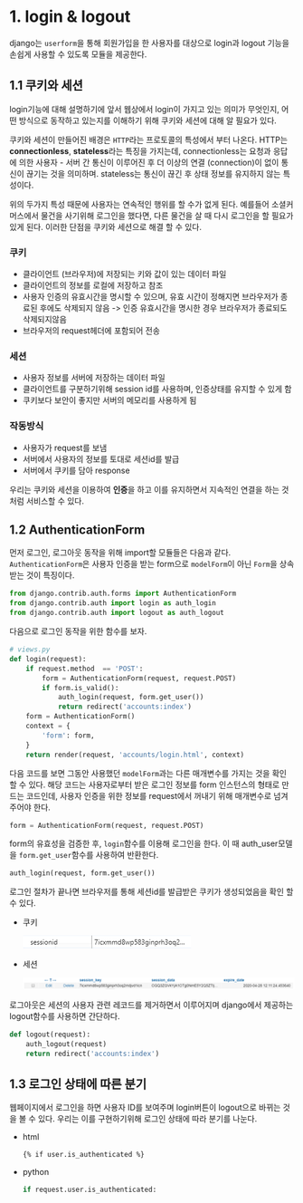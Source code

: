 # 1. login & logout

django는 `userform`을 통해 회원가입을 한 사용자를 대상으로 login과 logout 기능을 손쉽게 사용할 수 있도록 모듈을 제공한다. 



## 1.1 쿠키와 세션

login기능에 대해 설명하기에 앞서 웹상에서 login이 가지고 있는 의미가 무엇인지, 어떤 방식으로 동작하고 있는지를 이해하기 위해 쿠키와 세션에 대해 알 필요가 있다.

쿠키와 세션이 만들어진 배경은 `HTTP`라는 프로토콜의 특성에서 부터 나온다. HTTP는 **connectionless**, **stateless**라는 특징을 가지는데, connectionless는 요청과 응답에 의한 사용자 - 서버 간 통신이 이루어진 후 더 이상의 연결 (connection)이 없이 통신이 끊기는 것을 의미하며. stateless는 통신이 끊긴 후 상태 정보를 유지하지 않는 특성이다.

위의 두가지 특성 때문에 사용자는 연속적인 행위를 할 수가 없게 된다. 예를들어 소셜커머스에서 물건을 사기위해 로그인을 했다면, 다른 물건을 살 때 다시 로그인을 할 필요가 있게 된다. 이러한 단점을 쿠키와 세션으로 해결 할 수 있다.



### 쿠키

- 클라이언트 (브라우저)에 저장되는 키와 값이 있는 데이터 파일
- 클라이언트의 정보를 로컬에 저장하고 참조
- 사용자 인증의 유효시간을 명시할 수 있으며, 유효 시간이 정해지면 브라우저가 종료된 후에도 삭제되지 않음 -> 인증 유효시간을 명시한 경우 브라우저가 종료되도 삭제되지않음
- 브라우저의 request헤더에 포함되어 전송

### 세션

- 사용자 정보를 서버에 저장하는 데이터 파일
- 클라이언트를 구분하기위해 session id를 사용하며, 인증상태를 유지할 수 있게 함
- 쿠키보다 보안이 좋지만 서버의 메모리를 사용하게 됨

### 작동방식

- 사용자가 request를 보냄
- 서버에서 사용자의 정보를 토대로 세션id를 발급
- 서버에서 쿠키를 담아 response



우리는 쿠키와 세션을 이용하여 **인증**을 하고 이를 유지하면서 지속적인 연결을 하는 것처럼 서비스할 수 있다.



## 1.2 AuthenticationForm

먼저 로그인, 로그아웃 동작을 위해 import할 모듈들은 다음과 같다. `AuthenticationForm`은 사용자 인증을 받는 form으로  `modelForm`이 아닌 `Form`을 상속 받는 것이 특징이다.

```python
from django.contrib.auth.forms import AuthenticationForm
from django.contrib.auth import login as auth_login
from django.contrib.auth import logout as auth_logout
```



다음으로 로그인 동작을 위한 함수를 보자.

```python
# views.py
def login(request):
    if request.method  == 'POST':
        form = AuthenticationForm(request, request.POST)
        if form.is_valid():
            auth_login(request, form.get_user())
            return redirect('accounts:index')
    form = AuthenticationForm()
    context = {
        'form': form,
    }
    return render(request, 'accounts/login.html', context)
```



다음 코드를 보면 그동안 사용했던 `modelForm`과는 다른 매개변수를 가지는 것을 확인 할 수 있다. 해당 코드는 사용자로부터 받은 로그인 정보를 form 인스턴스의 형태로 만드는 코드인데,  사용자 인증을 위한 정보를 request에서 꺼내기 위해 매개변수로 넘겨주어야 한다.

```python
form = AuthenticationForm(request, request.POST)
```



form의 유효성을 검증한 후, `login`함수를 이용해 로그인을 한다. 이 때 auth_user모델을 `form.get_user`함수를 사용하여 반환한다.

```python
auth_login(request, form.get_user())
```



로그인 절차가 끝나면 브라우저를 통해 세션id를 발급받은 쿠키가 생성되었음을 확인 할 수 있다.

- 쿠키

  ![image-20200414211303806](images/image-20200414211303806.png)

- 세션

  ![image-20200414211405878](images/image-20200414211405878.png)



로그아웃은 세션의 사용자 관련 레코드를 제거하면서 이루어지며 django에서 제공하는 logout함수를 사용하면 간단하다.

```python
def logout(request):
    auth_logout(request)
    return redirect('accounts:index')
```



## 1.3 로그인 상태에 따른 분기

웹페이지에서 로그인을 하면 사용자 ID를 보여주며 login버튼이 logout으로 바뀌는 것을 볼 수 있다. 우리는 이를 구현하기위해 로그인 상태에 따라 분기를 나눈다.

- html

  ```html
  {% if user.is_authenticated %}
  ```

- python

  ```python
  if request.user.is_authenticated:
  ```

  